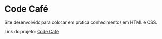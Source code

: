 # Code Café

Site desenvolvido para colocar em prática conhecimentos em HTML e CSS.

Link do projeto: <a href="https://gasiso.github.io/code-cafe/" target="_blank">Code Café<a/>
